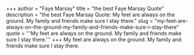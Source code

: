 +++
author = "Faye Marsay"
title = "the best Faye Marsay Quote"
description = "the best Faye Marsay Quote: My feet are always on the ground. My family and friends make sure I stay there."
slug = "my-feet-are-always-on-the-ground-my-family-and-friends-make-sure-i-stay-there"
quote = '''My feet are always on the ground. My family and friends make sure I stay there.'''
+++
My feet are always on the ground. My family and friends make sure I stay there.
